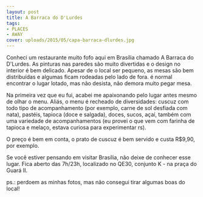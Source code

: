 ```yaml
---
layout: post
title: A Barraca do D'Lurdes
tags:
- PLACES
- AWAY
cover: uploads/2015/05/capa-barraca-dlurdes.jpg
---
```


Conheci um restaurante muito fofo aqui em Brasília chamado A Barraca do D'Lurdes. As pinturas nas paredes são muito divertidas e o design no interior é bem delicado. Apesar de o local ser pequeno, as mesas são bem distribuídas e algumas ficam rodeadas pelo lado de fora. é normal encontrar o lugar lotado, mas não desista, não demora muito pegar mesa.

Na primeira vez que eu fui, acabei me apaixonando pelo lugar antes mesmo de olhar o menu. Aliás, o menu é recheado de diversidades: cuscuz com todo tipo de acompanhamento (por exemplo, carne de sol desfiada com nata), pastéis, tapioca (doce e salgada), doces, sucos, açaí, também com uma variedade de acompanhamentos (eu provei o que vem com farinha de tapioca e melaço, estava curiosa para experimentar rs).

O preço é bem em conta, o prato de cuscuz é bem servido e custa R$9,90, por exemplo.

Se você estiver pensando em visitar Brasília, não deixe de conhecer esse lugar. Fica aberto das 7h/23h, localizado no QE30, conjunto K - na praça do Guará II.

ps.: perdoem as minhas fotos, mas não consegui tirar algumas boas do local!
